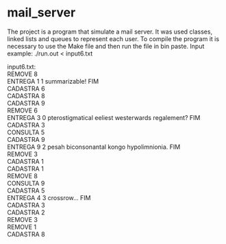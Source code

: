# mail_server

The project is a program that simulate a mail server. It was used classes, linked lists and queues to represent each user. To compile the program it is necessary to use the Make file and then run the file in bin paste. Input example: ./run.out < input6.txt

input6.txt:
<br>REMOVE 8
<br>ENTREGA 1 1 summarizable! FIM
<br>CADASTRA 6
<br>CADASTRA 8
<br>CADASTRA 9
<br>REMOVE 6
<br>ENTREGA 3 0 pterostigmatical eeliest westerwards regalement? FIM
<br>CADASTRA 3
<br>CONSULTA 5
<br>CADASTRA 9
<br>ENTREGA 9 2 pesah biconsonantal kongo hypolimnionia. FIM
<br>REMOVE 3
<br>CADASTRA 1
<br>CADASTRA 1
<br>REMOVE 8
<br>CONSULTA 9
<br>CADASTRA 5
<br>ENTREGA 4 3 crossrow... FIM
<br>CADASTRA 3
<br>CADASTRA 2
<br>REMOVE 3
<br>REMOVE 1
<br>CADASTRA 8
